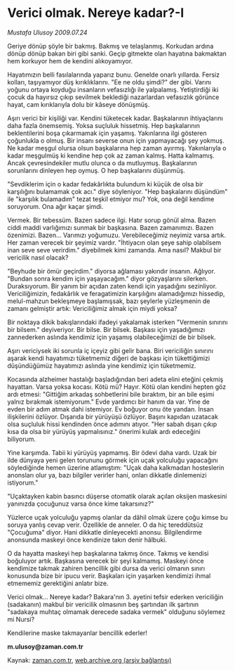 # Verici olmak. Nereye kadar?-I

*Mustafa Ulusoy 2009.07.24*

<tr><td class="metin" colspan="2" style="padding-top: 20px; padding-left: 5px; padding-right: 10px;">Geriye dönüp şöyle bir bakmış. Bakmış ve telaşlanmış. Korkudan ardına dönüp dönüp bakan biri gibi sanki. Geçip gitmekte olan hayatına bakmaktan hem korkuyor hem de kendini alıkoyamıyor.</td></tr><tr><td class="metin" colspan="2" style="padding-top: 20px; padding-left: 5px; padding-right: 10px;"><p>Hayatımızın belli fasılalarında yaparız bunu. Genelde onarlı yıllarda. Fersiz kolları, taşıyamıyor düş kırıklıklarını. "Ee ne oldu şimdi?" der gibi. Varını yoğunu ortaya koyduğu insanların vefasızlığı ile yalpalamış. Yetiştirdiği iki çocuk da hayırsız çıkıp sevilmek beklediği nazarlardan vefasızlık görünce hayat, cam kırıklarıyla dolu bir kâseye dönüşmüş.
<p>Aşırı verici bir kişiliği var. Kendini tüketecek kadar. Başkalarının ihtiyaçlarını daha fazla önemsemiş. Yoksa suçluluk hissetmiş. Hep başkalarının beklentilerini boşa çıkarmamak için yaşamış. Yakınlarına ilgi gösteren çoğunlukla o olmuş. Bir insanı severse onun için yapmayacağı şey yokmuş. Ne kadar meşgul olursa olsun başkalarına hep zaman ayırmış. Yakınlarıyla o kadar meşgulmüş ki kendine hep çok az zaman kalmış. Hatta kalmamış. Ancak çevresindekiler mutlu olunca o da mutluymuş. Başkalarının sorunlarını dinleyen hep oymuş. O hep başkalarını düşünmüş.
<p>"Sevdiklerim için o kadar fedakârlıkta bulundum ki küçük de olsa bir karşılığını bulamamak çok acı." diye söyleniyor. "Hep başkalarını düşündüm" ile "karşılık bulamadım" tezat teşkil etmiyor mu? Yok, ona değil kendime soruyorum. Ona ağır kaçar şimdi. 
<p>Vermek. Bir tebessüm. Bazen sadece ilgi. Hatır sorup gönül alma. Bazen ciddi maddi varlığımızı sunmak bir başkasına. Bazen zamanımızı. Bazen özenimizi. Bazen... Varımızı yoğumuzu. Verebileceğimiz neyimiz varsa artık. Her zaman verecek bir şeyimiz vardır. "İhtiyacın olan şeye sahip olabilsem inan seve seve verirdim." diyebilmek kimi zamanda. Ama nasıl? Makbul bir vericilik nasıl olacak?
<p>"Beyhude bir ömür geçirdim." diyorsa ağlaması yakındır insanın. Ağlıyor. "Bundan sonra kendim için yaşayacağım." diyor gözyaşlarını silerken. Duraksıyorum. Bir yanım bir açıdan zaten kendi için yaşadığını sezinliyor. Vericiliğimizin, fedakârlık ve feragatimizin karşılığını alamadığımızı hissedip, melul-mahzun bekleşmeye başlamışsak, bazı şeylerle yüzleşmenin de zamanı gelmiştir artık: Vericiliğimiz almak için miydi yoksa?
<p>Bir noktaya dikik bakışlarındaki ifadeyi yakalamak isterken "Vermenin sınırını bir bilsem." deyiveriyor. Bir bilse. Bir bilsek. Başkası için yaşadığımızı zannederken aslında kendimiz için yaşamış olabileceğimizi de bir bilsek.
<p>Aşırı vericiysek iki sorunla iç içeyiz gibi gelir bana. Biri vericiliğin sınırını aşarak kendi hayatımızı tüketmemiz diğeri de başkası için tükettiğimizi düşündüğümüz hayatımızı aslında yine kendimiz için tüketmemiz.
<p>Kocasında alzheimer hastalığı başladığından beri adeta elini eteğini çekmiş hayattan. Varsa yoksa kocası. Kötü mü? Hayır. Kötü olan kendini hepten göz ardı etmesi: "Gittiğim arkadaş sohbetlerini bile bıraktım, bir an bile eşimi yalnız bırakmak istemiyorum." Evde yardımcı bir hanım da var. Yine de evden bir adım atmak dahi istemiyor. Ev boğuyor onu öte yandan. İnsan ilişkilerini özlüyor. Dışarıda bir yürüyüşü özlüyor. Başını kapıdan uzatacak olsa suçluluk hissi kendinden önce adımını atıyor. "Her sabah dışarı çıkıp kısa da olsa bir yürüyüş yapmalısınız." önerimi kulak ardı edeceğini biliyorum.
<p>Yine karşımda. Tabii ki yürüyüş yapmamış. Bir ödevi daha vardı. Uzak bir ilde dünyaya yeni gelen torununu görmek için uçak yolculuğu yapacağını söylediğinde hemen üzerine atlamıştım: "Uçak daha kalkmadan hosteslerin anonsları olur ya, bazı bilgiler verirler hani, onları dikkatle dinlemenizi istiyorum."
<p>"Uçaktayken kabin basıncı düşerse otomatik olarak açılan oksijen maskesini yanınızda çocuğunuz varsa önce kime takarsınız?"
<p>Yüzlerce uçak yolculuğu yapmış olanlar da dâhil olmak üzere çoğu kimse bu soruya yanlış cevap verir. Özellikle de anneler. O da hiç tereddütsüz "Çocuğuma" diyor. Hani dikkatle dinleyecekti anonsu. Bilgilendirme anonsunda maskeyi önce kendinize takın denir hâlbuki.
<p>O da hayatta maskeyi hep başkalarına takmış önce. Takmış ve kendisi boğuluyor artık. Başkasına verecek bir şeyi kalmamış. Maskeyi önce kendimize takmak zahiren bencillik gibi dursa da verici olmanın sınırı konusunda bize bir ipucu verir. Başkaları için yaşarken kendimizi ihmal etmememiz gerektiğini anlatır bize.
<p>Verici olmak... Nereye kadar? Bakara'nın 3. ayetini tefsir ederken vericiliğin (sadakanın) makbul bir vericilik olmasının beş şartından ilk şartının "sadakaya muhtaç olmamak derecede sadaka vermek" olduğunu söylemez mi Nursi?
<p>Kendilerine maske takmayanlar bencillik ederler!
<p><b>m.ulusoy@zaman.com.tr</b><br/></p></p></p></p></p></p></p></p></p></p></p></p></p></p></p></td></tr>

Kaynak: [zaman.com.tr](http://zaman.com.tr/yazar.do?yazino=872559), [web.archive.org (arşiv bağlantısı)](http://web.archive.org/web/20090818205328/http://www.zaman.com.tr:80/yazar.do?yazino=872559)
